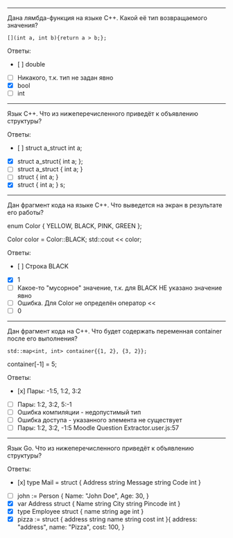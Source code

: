 
---

Дана лямбда-функция на языке С++. Какой её тип возвращаемого значения?

    [](int a, int b){return a > b;};

Ответы:
- [ ]
    double
- [ ]
    Никакого, т.к. тип не задан явно
- [x]
    bool
- [ ]
    int

---

Язык С++. Что из нижеперечисленного приведёт к объявлению структуры?

Ответы:
- [ ]
    struct a_struct int a;
- [x]
    struct a_struct{
    int a;
};
- [ ]
    struct a_struct {
    int a;
}
- [ ]
    struct {
    int a;
}
- [x]
    struct {
    int a;
} s;

---

Дан фрагмент кода на языке С++. Что выведется на экран в результате его работы?

enum Color {
    YELLOW,
    BLACK,
    PINK,
    GREEN
};

Color color = Color::BLACK;
std::cout << color;

Ответы:
- [ ]
    Строка BLACK
- [x]
    1
- [ ]
    Какое-то "мусорное" значение, т.к. для BLACK НЕ указано значение явно
- [ ]
    Ошибка. Для Color не определён оператор <<
- [ ]
    0

---

Дан фрагмент кода на С++. Что будет содержать переменная container после его выполнения?

    std::map<int, int> container{{1, 2}, {3, 2}};
container[-1] = 5;

Ответы:
- [x]
    Пары: -1:5, 1:2, 3:2
- [ ]
    Пары: 1:2, 3:2, 5:-1
- [ ]
    Ошибка компиляции - недопустимый тип
- [ ]
    Ошибка доступа - указанного элемента не существует
- [ ]
    Пары: 1:2, 3:2, -1:5
Moodle Question Extractor.user.js:57 
---

Язык Go. Что из нижеперечисленного приведёт к объявлению структуры?

Ответы:
- [x]
    type Mail = struct {
    Address string
    Message string
    Code int
}
- [ ]
    john := Person {
    Name: "John Doe",
    Age:  30,
}
- [x]
    var Address struct {
    Name    string
    City    string
    Pincode int
}
- [x]
    type Employee struct {
    name string
    age int
}
- [x]
    pizza := struct {
    address string 
    name string
    cost int
}{
    address: "address",
    name:    "Pizza",
    cost:    100,
}
